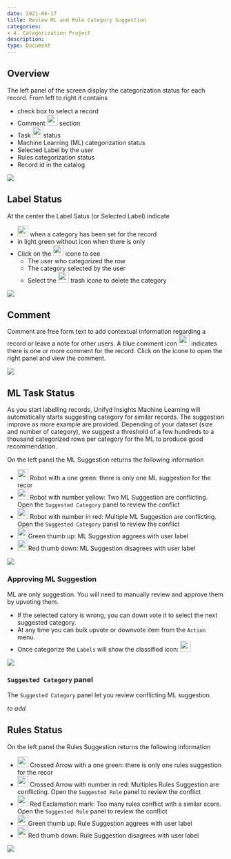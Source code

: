 ```yaml
---
date: 2021-06-17
title: Review ML and Rule Category Suggestion
categories:
- 4. Categorization Project
description:
type: Document
---
```



## Overview 

The left panel of the screen display the categorization status for each record.  From left to right it contains
* check box to select a record
* Comment  <img src="/user-documentation/images/comments-solid.svg" width="25" height="25"> section
* Task  <img src="/user-documentation/images/list-solid.svg" width="25" height="25">status
* Machine Learning (ML) categorization status
* Selected Label by the user
* Rules categorization status
* Record id in the catalog

[![](/user-documentation/images/Categorization-Left-Overview.png)](/user-documentation/images/Categorization-Left-Overview.png)

## Label Status 

At the center the Label Satus (or Selected Label) indicate
*  <img src="/user-documentation/images/sitemap-solid.svg" width="25" height="25"> when a category has been set for the record
* in light green without icon when there is only 
* Click on the  <img src="/user-documentation/images/sitemap-solid.svg" width="25" height="25"> icone to see
  * The user who categorized the row
  * The category selected by the user
  * Select the  <img src="/user-documentation/images/trash-solid.svg" width="25" height="25"> trash icone to delete the category


[![](/user-documentation/images/Categorization-Label-Satus.png)](/user-documentation/images/Categorization-Label-Satus.png)


## Comment

Comment are free form text to add contextual information regarding a record or leave a note for other users. A blue comment icon <img src="/user-documentation/images/comments-solid.svg" width="25" height="25"> indicates there is one or more comment for the record. Click on the icone to open the right panel and view the comment. 

[![](/user-documentation/images/Record-Comment.png)](/user-documentation/images/Record-Comment.png)

## ML Task Status

As you start labelling records, Unifyd Insights Machine Learning will automatically starts suggesting category for similar records. The suggestion improve as more example are provided. Depending of your dataset (size and number of category), we suggest a threshold of a few hundreds to a thousand categorized rows per category for the ML to produce good recommendation. 

On the left panel the ML Suggestion returns the following information
* <img src="/user-documentation/images/android.svg" width="25" height="25"> Robot with a one green: there is only one ML suggestion for the recor
* <img src="/user-documentation/images/android.svg" width="25" height="25"> Robot with number yellow: Two ML Suggestion are conflicting. Open the `Suggested Category` panel to review the conflict 
* <img src="/user-documentation/images/android.svg" width="25" height="25"> Robot with number in red: Multiple ML Suggestion are conflicting. Open the `Suggested Category` panel to review the conflict 
* <img src="/user-documentation/images/thumbs-up-solid.svg" width="25" height="25">Green thumb up: ML Suggestion aggrees with user label
* <img src="/user-documentation/images/thumbs-down-solid.svg" width="25" height="25">Red thumb down: ML Suggestion disagrees with user label

[![](/user-documentation/images/ML-Task-Status.png)](/user-documentation/images/ML-Task-Status.png)

### Approving ML Suggestion 

ML are only suggestion. You will need to manually review and approve them by upvoting them.
* If the selected catory is wrong, you can  down vote it to select the next suggested category. 
* At any time you can bulk upvote or downvote item from the `Action` menu.
* Once categorize the `Labels` will show the classified icon: <img src="/user-documentation/images/sitemap-solid.svg" width="25" height="25">

[![](/user-documentation/images/upvote-ml-suggestion.png)](/user-documentation/images/upvote-ml-suggestion.png)

### `Suggested Category` panel

The `Suggested Category` panel let you review conflicting ML suggestion.

_to add_

## Rules Status 

On the left panel the Rules Suggestion returns the following information
* <img src="/user-documentation/images/random.svg" width="25" height="25"> Crossed Arrow with a one green: there is only one rules suggestion for the recor
* <img src="/user-documentation/images/random.svg" width="25" height="25"> Crossed Arrow with number in red: Multiples Rules Suggestion are conflicting. Open the `Suggested Rule` panel to review the conflict 
* <img src="/user-documentation/images/random.svg" width="25" height="25"> Red Exclamation mark: Too many rules conflict with a similar score. Open the `Suggested Rule` panel to review the conflict 
* <img src="/user-documentation/images/thumbs-up-solid.svg" width="25" height="25">Green thumb up: Rule Suggestion aggrees with user label
* <img src="/user-documentation/images/thumbs-down-solid.svg" width="25" height="25">Red thumb down: Rule Suggestion disagrees with user label

[![](/user-documentation/images/Categorization-Rule-Status.png)](/user-documentation/images/Categorization-Rule-Status.png)
